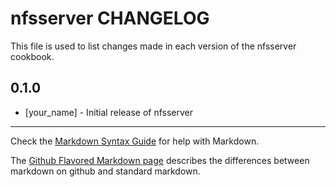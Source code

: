 nfsserver CHANGELOG
===================

This file is used to list changes made in each version of the nfsserver cookbook.

0.1.0
-----
- [your_name] - Initial release of nfsserver

- - -
Check the [Markdown Syntax Guide](http://daringfireball.net/projects/markdown/syntax) for help with Markdown.

The [Github Flavored Markdown page](http://github.github.com/github-flavored-markdown/) describes the differences between markdown on github and standard markdown.
